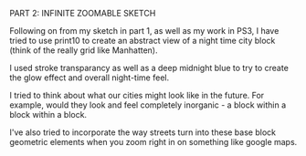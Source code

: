 PART 2: INFINITE ZOOMABLE SKETCH

Following on from my sketch in part 1, as well as my work in PS3, I have tried to use print10 to create an abstract view of a night time city block (think of the really grid like Manhatten).

I used stroke transparancy as well as a deep midnight blue to try to create the glow effect and overall night-time feel.

I tried to think about what our cities might look like in the future. For example, would they look and feel completely inorganic - a block within a block within a block.

 I've also tried to incorporate the way streets turn into these base block geometric elements when you zoom right in on something like google maps.

